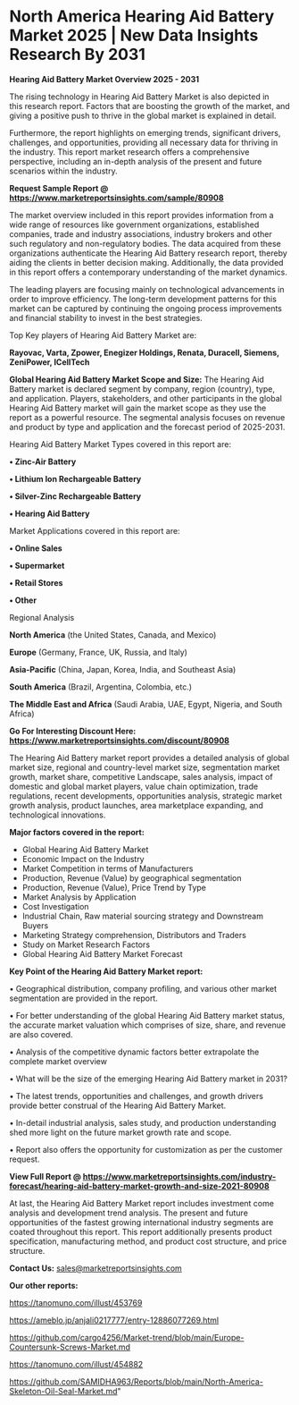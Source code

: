 # North America Hearing Aid Battery Market 2025 | New Data Insights Research By 2031

<Strong> Hearing Aid Battery Market Overview 2025 - 2031</strong>

The rising technology in Hearing Aid Battery Market is also depicted in this research report. Factors that are boosting the growth of the market, and giving a positive push to thrive in the global market is explained in detail.

Furthermore, the report highlights on emerging trends, significant drivers, challenges, and opportunities, providing all necessary data for thriving in the industry. This report market research offers a comprehensive perspective, including an in-depth analysis of the present and future scenarios within the industry.

<strong>Request Sample Report @ <a href=https://www.marketreportsinsights.com/sample/80908>https://www.marketreportsinsights.com/sample/80908</a></strong>

The market overview included in this report provides information from a wide range of resources like government organizations, established companies, trade and industry associations, industry brokers and other such regulatory and non-regulatory bodies. The data acquired from these organizations authenticate the Hearing Aid Battery research report, thereby aiding the clients in better decision making. Additionally, the data provided in this report offers a contemporary understanding of the market dynamics.

The leading players are focusing mainly on technological advancements in order to improve efficiency. The long-term development patterns for this market can be captured by continuing the ongoing process improvements and financial stability to invest in the best strategies.

Top Key players of Hearing Aid Battery Market are:

<strong>Rayovac, Varta, Zpower, Enegizer Holdings, Renata, Duracell, Siemens, ZeniPower, ICellTech</strong>

<strong><b>Global Hearing Aid Battery Market Scope and Size:</b></strong>
The Hearing Aid Battery market is declared segment by company, region (country), type, and application. Players, stakeholders, and other participants in the global Hearing Aid Battery market will gain the market scope as they use the report as a powerful resource. The segmental analysis focuses on revenue and product by type and application and the forecast period of 2025-2031.

Hearing Aid Battery Market Types covered in this report are:

<strong>• Zinc-Air Battery

• Lithium Ion Rechargeable Battery

• Silver-Zinc Rechargeable Battery

• Hearing Aid Battery</strong>

Market Applications covered in this report are:

<strong>• Online Sales

• Supermarket

• Retail Stores

• Other</strong> 

Regional Analysis

<strong>North America</strong> (the United States, Canada, and Mexico)

<strong>Europe</strong> (Germany, France, UK, Russia, and Italy)

<strong>Asia-Pacific</strong> (China, Japan, Korea, India, and Southeast Asia)

<strong>South America</strong> (Brazil, Argentina, Colombia, etc.)

<strong>The Middle East and Africa</strong> (Saudi Arabia, UAE, Egypt, Nigeria, and South Africa)

<strong>Go For Interesting Discount Here: <a href=https://www.marketreportsinsights.com/discount/80908>https://www.marketreportsinsights.com/discount/80908</a></strong>

The Hearing Aid Battery market report provides a detailed analysis of global market size, regional and country-level market size, segmentation market growth, market share, competitive Landscape, sales analysis, impact of domestic and global market players, value chain optimization, trade regulations, recent developments, opportunities analysis, strategic market growth analysis, product launches, area marketplace expanding, and technological innovations.

<strong><b>Major factors covered in the report:</b></strong>
<ul>
  <li>Global Hearing Aid Battery Market </li>
  <li>Economic Impact on the Industry</li>
  <li>Market Competition in terms of Manufacturers</li>
  <li>Production, Revenue (Value) by geographical segmentation</li>
  <li>Production, Revenue (Value), Price Trend by Type</li>
  <li>Market Analysis by Application</li>
  <li>Cost Investigation</li>
  <li>Industrial Chain, Raw material sourcing strategy and Downstream Buyers</li>
  <li>Marketing Strategy comprehension, Distributors and Traders</li>
  <li>Study on Market Research Factors</li>
  <li>Global Hearing Aid Battery Market Forecast</li>
</ul>

<strong><b>Key Point of the Hearing Aid Battery Market report:</b></strong>

• Geographical distribution, company profiling, and various other market segmentation are provided in the report.

• For better understanding of the global Hearing Aid Battery market status, the accurate market valuation which comprises of size, share, and revenue are also covered.

• Analysis of the competitive dynamic factors better extrapolate the complete market overview

• What will be the size of the emerging Hearing Aid Battery market in 2031?

• The latest trends, opportunities and challenges, and growth drivers provide better construal of the Hearing Aid Battery Market.

• In-detail industrial analysis, sales study, and production understanding shed more light on the future market growth rate and scope.

• Report also offers the opportunity for customization as per the customer request.

<strong><b>View Full Report @ <a href=https://www.marketreportsinsights.com/industry-forecast/hearing-aid-battery-market-growth-and-size-2021-80908>https://www.marketreportsinsights.com/industry-forecast/hearing-aid-battery-market-growth-and-size-2021-80908</a></b></strong>


At last, the Hearing Aid Battery Market report includes investment come analysis and development trend analysis. The present and future opportunities of the fastest growing international industry segments are coated throughout this report. This report additionally presents product specification, manufacturing method, and product cost structure, and price structure.

<strong>Contact Us:</strong>
sales@marketreportsinsights.com

<strong>Our other reports:</strong>

<a href=https://tanomuno.com/illust/453769>https://tanomuno.com/illust/453769</a>

<a href=https://ameblo.jp/anjali0217777/entry-12886077269.html>https://ameblo.jp/anjali0217777/entry-12886077269.html</a>

<a href=https://github.com/cargo4256/Market-trend/blob/main/Europe-Countersunk-Screws-Market.md>https://github.com/cargo4256/Market-trend/blob/main/Europe-Countersunk-Screws-Market.md</a>

<a href=https://tanomuno.com/illust/454882>https://tanomuno.com/illust/454882</a>

<a href=https://github.com/SAMIDHA963/Reports/blob/main/North-America-Skeleton-Oil-Seal-Market.md>https://github.com/SAMIDHA963/Reports/blob/main/North-America-Skeleton-Oil-Seal-Market.md</a>"
